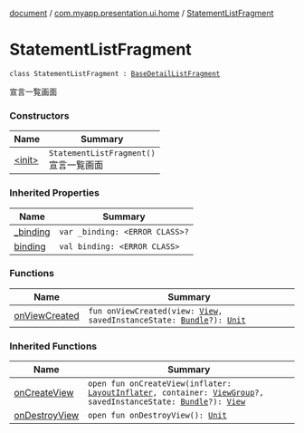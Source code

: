 [document](../../index.md) / [com.myapp.presentation.ui.home](../index.md) / [StatementListFragment](./index.md)

# StatementListFragment

`class StatementListFragment : `[`BaseDetailListFragment`](../-base-detail-list-fragment/index.md)

宣言一覧画面

### Constructors

| Name | Summary |
|---|---|
| [&lt;init&gt;](-init-.md) | `StatementListFragment()`<br>宣言一覧画面 |

### Inherited Properties

| Name | Summary |
|---|---|
| [_binding](../-base-detail-list-fragment/_binding.md) | `var _binding: <ERROR CLASS>?` |
| [binding](../-base-detail-list-fragment/binding.md) | `val binding: <ERROR CLASS>` |

### Functions

| Name | Summary |
|---|---|
| [onViewCreated](on-view-created.md) | `fun onViewCreated(view: `[`View`](https://developer.android.com/reference/android/view/View.html)`, savedInstanceState: `[`Bundle`](https://developer.android.com/reference/android/os/Bundle.html)`?): `[`Unit`](https://kotlinlang.org/api/latest/jvm/stdlib/kotlin/-unit/index.html) |

### Inherited Functions

| Name | Summary |
|---|---|
| [onCreateView](../-base-detail-list-fragment/on-create-view.md) | `open fun onCreateView(inflater: `[`LayoutInflater`](https://developer.android.com/reference/android/view/LayoutInflater.html)`, container: `[`ViewGroup`](https://developer.android.com/reference/android/view/ViewGroup.html)`?, savedInstanceState: `[`Bundle`](https://developer.android.com/reference/android/os/Bundle.html)`?): `[`View`](https://developer.android.com/reference/android/view/View.html) |
| [onDestroyView](../-base-detail-list-fragment/on-destroy-view.md) | `open fun onDestroyView(): `[`Unit`](https://kotlinlang.org/api/latest/jvm/stdlib/kotlin/-unit/index.html) |
